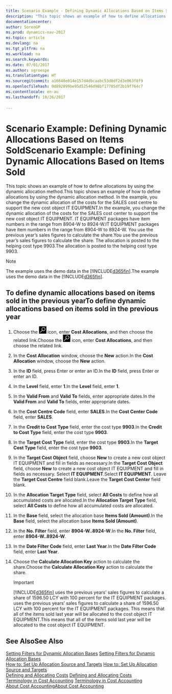 ```yaml
---
title: Scenario Example - Defining Dynamic Allocations Based on Items Sold
description: "This topic shows an example of how to define allocations by using the dynamic allocation method. In the example, you change the dynamic allocation of the costs for the SALES cost centre to support the new cost object IT EQUIPMENT. IT EQUIPMENT packages have item numbers in the range from 8904-W to 8924-W. You use the previous year’s sales figures to calculate the share. The allocation is posted to the helping cost type 9903."
documentationcenter: 
author: SorenGP
ms.prod: dynamics-nav-2017
ms.topic: article
ms.devlang: na
ms.tgt_pltfrm: na
ms.workload: na
ms.search.keywords: 
ms.date: 07/01/2017
ms.author: sgroespe
ms.translationtype: HT
ms.sourcegitcommit: a16640e014e157d4dbcaabc53d0df2d3e063f8f9
ms.openlocfilehash: 0d892099be95d52546d98bf17705df2b19f764c7
ms.contentlocale: en-au
ms.lasthandoff: 10/26/2017

---
```

# <a name="scenario-example-defining-dynamic-allocations-based-on-items-sold"></a><span data-ttu-id="885ab-107">Scenario Example: Defining Dynamic Allocations Based on Items Sold</span><span class="sxs-lookup"><span data-stu-id="885ab-107">Scenario Example: Defining Dynamic Allocations Based on Items Sold</span></span>
<span data-ttu-id="885ab-108">This topic shows an example of how to define allocations by using the dynamic allocation method.</span><span class="sxs-lookup"><span data-stu-id="885ab-108">This topic shows an example of how to define allocations by using the dynamic allocation method.</span></span> <span data-ttu-id="885ab-109">In the example, you change the dynamic allocation of the costs for the SALES cost centre to support the new cost object IT EQUIPMENT.</span><span class="sxs-lookup"><span data-stu-id="885ab-109">In the example, you change the dynamic allocation of the costs for the SALES cost center to support the new cost object IT EQUIPMENT.</span></span> <span data-ttu-id="885ab-110">IT EQUIPMENT packages have item numbers in the range from 8904-W to 8924-W.</span><span class="sxs-lookup"><span data-stu-id="885ab-110">IT EQUIPMENT packages have item numbers in the range from 8904-W to 8924-W.</span></span> <span data-ttu-id="885ab-111">You use the previous year’s sales figures to calculate the share.</span><span class="sxs-lookup"><span data-stu-id="885ab-111">You use the previous year’s sales figures to calculate the share.</span></span> <span data-ttu-id="885ab-112">The allocation is posted to the helping cost type 9903.</span><span class="sxs-lookup"><span data-stu-id="885ab-112">The allocation is posted to the helping cost type 9903.</span></span>  

> [!NOTE]  
>  <span data-ttu-id="885ab-113">The example uses the demo data in the [!INCLUDE[d365fin](includes/d365fin_md.md)].</span><span class="sxs-lookup"><span data-stu-id="885ab-113">The example uses the demo data in the [!INCLUDE[d365fin](includes/d365fin_md.md)].</span></span>  

## <a name="to-define-dynamic-allocations-based-on-items-sold-in-the-previous-year"></a><span data-ttu-id="885ab-114">To define dynamic allocations based on items sold in the previous year</span><span class="sxs-lookup"><span data-stu-id="885ab-114">To define dynamic allocations based on items sold in the previous year</span></span>  

1.  <span data-ttu-id="885ab-115">Choose the ![Search for Page or Report](media/ui-search/search_small.png "Search for Page or Report icon") icon, enter **Cost Allocations**, and then choose the related link.</span><span class="sxs-lookup"><span data-stu-id="885ab-115">Choose the ![Search for Page or Report](media/ui-search/search_small.png "Search for Page or Report icon") icon, enter **Cost Allocations**, and then choose the related link.</span></span>  
2.  <span data-ttu-id="885ab-116">In the **Cost Allocation** window, choose the **New** action.</span><span class="sxs-lookup"><span data-stu-id="885ab-116">In the **Cost Allocation** window, choose the **New** action.</span></span>  
3.  <span data-ttu-id="885ab-117">In the **ID** field, press Enter or enter an ID.</span><span class="sxs-lookup"><span data-stu-id="885ab-117">In the **ID** field, press Enter or enter an ID.</span></span>  
4.  <span data-ttu-id="885ab-118">In the **Level** field, enter **1**.</span><span class="sxs-lookup"><span data-stu-id="885ab-118">In the **Level** field, enter **1**.</span></span>  
5.  <span data-ttu-id="885ab-119">In the **Valid From** and **Valid To** fields, enter appropriate dates.</span><span class="sxs-lookup"><span data-stu-id="885ab-119">In the **Valid From** and **Valid To** fields, enter appropriate dates.</span></span>  
6.  <span data-ttu-id="885ab-120">In the **Cost Centre Code** field, enter **SALES**.</span><span class="sxs-lookup"><span data-stu-id="885ab-120">In the **Cost Center Code** field, enter **SALES**.</span></span>  
7.  <span data-ttu-id="885ab-121">In the **Credit to Cost Type** field, enter the cost type **9903**.</span><span class="sxs-lookup"><span data-stu-id="885ab-121">In the **Credit to Cost Type** field, enter the cost type **9903**.</span></span>  
8.  <span data-ttu-id="885ab-122">In the **Target Cost Type** field, enter the cost type **9903**.</span><span class="sxs-lookup"><span data-stu-id="885ab-122">In the **Target Cost Type** field, enter the cost type **9903**.</span></span>  
9. <span data-ttu-id="885ab-123">In the **Target Cost Object** field, choose **New** to create a new cost object IT EQUIPMENT and fill in fields as necessary.</span><span class="sxs-lookup"><span data-stu-id="885ab-123">In the **Target Cost Object** field, choose **New** to create a new cost object IT EQUIPMENT and fill in fields as necessary.</span></span> <span data-ttu-id="885ab-124">Select **IT EQUIPMENT**.</span><span class="sxs-lookup"><span data-stu-id="885ab-124">Select **IT EQUIPMENT**.</span></span> <span data-ttu-id="885ab-125">Leave the **Target Cost Centre** field blank.</span><span class="sxs-lookup"><span data-stu-id="885ab-125">Leave the **Target Cost Center** field blank.</span></span>  
10. <span data-ttu-id="885ab-126">In the **Allocation Target Type** field, select **All Costs** to define how all accumulated costs are allocated.</span><span class="sxs-lookup"><span data-stu-id="885ab-126">In the **Allocation Target Type** field, select **All Costs** to define how all accumulated costs are allocated.</span></span>  
11. <span data-ttu-id="885ab-127">In the **Base** field, select the allocation base **Items Sold (Amount)**.</span><span class="sxs-lookup"><span data-stu-id="885ab-127">In the **Base** field, select the allocation base **Items Sold (Amount)**.</span></span>  
12. <span data-ttu-id="885ab-128">In the **No. Filter** field, enter **8904-W..8924-W**.</span><span class="sxs-lookup"><span data-stu-id="885ab-128">In the **No. Filter** field, enter **8904-W..8924-W**.</span></span>  
13. <span data-ttu-id="885ab-129">In the **Date Filter Code** field, enter **Last Year**.</span><span class="sxs-lookup"><span data-stu-id="885ab-129">In the **Date Filter Code** field, enter **Last Year**.</span></span>  
14. <span data-ttu-id="885ab-130">Choose the **Calculate Allocation Key** action to calculate the share.</span><span class="sxs-lookup"><span data-stu-id="885ab-130">Choose the **Calculate Allocation Key** action to calculate the share.</span></span>  

    > [!IMPORTANT]  
    >  [!INCLUDE[d365fin](includes/d365fin_md.md)]<span data-ttu-id="885ab-131"> uses the previous years’ sales figures to calculate a share of 1596.50 LCY with 100 percent for the IT EQUIPMENT packages.</span><span class="sxs-lookup"><span data-stu-id="885ab-131"> uses the previous years’ sales figures to calculate a share of 1596.50 LCY with 100 percent for the IT EQUIPMENT packages.</span></span> <span data-ttu-id="885ab-132">This means that all of the items sold last year will be allocated to the cost object IT EQUIPMENT.</span><span class="sxs-lookup"><span data-stu-id="885ab-132">This means that all of the items sold last year will be allocated to the cost object IT EQUIPMENT.</span></span>  

## <a name="see-also"></a><span data-ttu-id="885ab-133">See Also</span><span class="sxs-lookup"><span data-stu-id="885ab-133">See Also</span></span>  
 <span data-ttu-id="885ab-134">[Setting Filters for Dynamic Allocation Bases](finance-setting-filters-for-dynamic-allocation-bases.md) </span><span class="sxs-lookup"><span data-stu-id="885ab-134">[Setting Filters for Dynamic Allocation Bases](finance-setting-filters-for-dynamic-allocation-bases.md) </span></span>  
 <span data-ttu-id="885ab-135">[How to: Set Up Allocation Source and Targets](finance-how-to-set-up-allocation-source-and-targets.md) </span><span class="sxs-lookup"><span data-stu-id="885ab-135">[How to: Set Up Allocation Source and Targets](finance-how-to-set-up-allocation-source-and-targets.md) </span></span>  
 <span data-ttu-id="885ab-136">[Defining and Allocating Costs](finance-define-and-allocate-costs.md) </span><span class="sxs-lookup"><span data-stu-id="885ab-136">[Defining and Allocating Costs](finance-define-and-allocate-costs.md) </span></span>  
 <span data-ttu-id="885ab-137">[Terminology in Cost Accounting](finance-terminology-in-cost-accounting.md) </span><span class="sxs-lookup"><span data-stu-id="885ab-137">[Terminology in Cost Accounting](finance-terminology-in-cost-accounting.md) </span></span>  
 [<span data-ttu-id="885ab-138">About Cost Accounting</span><span class="sxs-lookup"><span data-stu-id="885ab-138">About Cost Accounting</span></span>](finance-about-cost-accounting.md)

